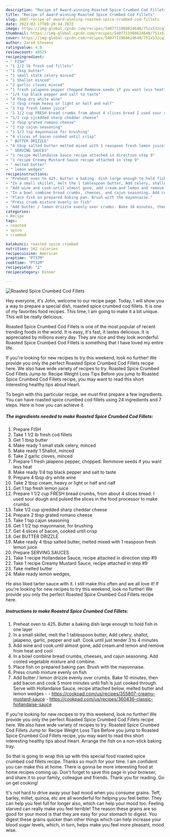 ```yaml
---
description: "Recipe of Award-winning Roasted Spice Crumbed Cod Fillets"
title: "Recipe of Award-winning Roasted Spice Crumbed Cod Fillets"
slug: 1687-recipe-of-award-winning-roasted-spice-crumbed-cod-fillets
date: 2022-02-17T09:20:44.707Z
image: https://img-global.cpcdn.com/recipes/5407711968624640/751x532cq70/roasted-spice-crumbed-cod-fillets-recipe-main-photo.jpg
thumbnail: https://img-global.cpcdn.com/recipes/5407711968624640/751x532cq70/roasted-spice-crumbed-cod-fillets-recipe-main-photo.jpg
cover: https://img-global.cpcdn.com/recipes/5407711968624640/751x532cq70/roasted-spice-crumbed-cod-fillets-recipe-main-photo.jpg
author: Jared Stevens
ratingvalue: 4.8
reviewcount: 48525
recipeingredient:
- " FISH"
- "1 1/2 lb fresh cod fillets"
- "1 tbsp butter"
- "1 small stalk celery minced"
- "1 Shallot minced"
- "2 garlic cloves minced"
- "1 fresh jalapeno pepper chopped Remmove seeds if you want less heat"
- "1/4 tsp black pepper and salt to taste"
- "4 tbsp dry white wine"
- "2 tbsp cream heavy or light or half and nalf"
- "1 tsp fresh lemon juice"
- "1 1/2 cup FRESH bread crumbs from about 4 slices bread I used sour dough and pulsed the slices in the food processor to make crumbs"
- "1/2 cup sjredded sharp cheddar cheese"
- "2 tbsp grated romano cheese"
- "1 tsp cajun seasoning"
- "1 1/2 tsp mayonnaise for brushing"
- "4 slices of bacon cooked until crisp"
- " BUTTER DRIZZLE"
- "4 tbsp salted butter melted mixed with 1 reaspoon fresh lemon juice"
- " SERVING SAUCES"
- "1 recipe Hollandaise Sauce recipe attached in direction step 9"
- "1 recipe Creamy Mustard Sauce recipe attached in step 9"
- " melted butter"
- " lemon wedges"
recipeinstructions:
- "Preheat oven to 425. Butter a baking  dish large enough to hold fish in one layer"
- "In a small skillet, melt the 1 tablespoon butter, Add celery, shallot, jalapeno, garlic, pepper and salt. Cook until just tender 3 to 4 minutes"
- "Add wine and cook.until almost gone, add cream.and lemon and remove from heat and cool"
- "In a bowl combine bread crumbs, cheeses, and cajun seasoning. Add cooled vegetable mixture and combine."
- "Place fish on prepared baking pan. Brush with the mayonnaise."
- "Press crumb mixture evenly on fish"
- "Add butter / lemon drizzle evenly over crumbs. Bake 10 minutes, then add bacon and cook 5 more minutes until fish is just cooked through. Serve with Hollandaise Sauce, recipe attached below, melted butter and lemon wedges  https://cookpad.com/us/recipes/355807-creamy-mustard-sauce https://cookpad.com/us/recipes/360436-classic-hollandaise-sauce"
categories:
- Recipe
tags:
- roasted
- spice
- crumbed

katakunci: roasted spice crumbed 
nutrition: 162 calories
recipecuisine: American
preptime: "PT37M"
cooktime: "PT32M"
recipeyield: "2"
recipecategory: Dinner

---
```



![Roasted Spice Crumbed Cod Fillets](https://img-global.cpcdn.com/recipes/5407711968624640/751x532cq70/roasted-spice-crumbed-cod-fillets-recipe-main-photo.jpg)

Hey everyone, it's John, welcome to our recipe page. Today, I will show you a way to prepare a special dish, roasted spice crumbed cod fillets. It is one of my favorites food recipes. This time, I am going to make it a bit unique. This will be really delicious.

Roasted Spice Crumbed Cod Fillets is one of the most popular of recent trending foods in the world. It is easy, it's fast, it tastes delicious. It is appreciated by millions every day. They are nice and they look wonderful. Roasted Spice Crumbed Cod Fillets is something that I have loved my entire life.

If you&#39;re looking for new recipes to try this weekend, look no further! We provide you only the perfect Roasted Spice Crumbed Cod Fillets recipe here. We also have wide variety of recipes to try. Roasted Spice Crumbed Cod Fillets Jump to: Recipe Weight Loss Tips Before you jump to Roasted Spice Crumbed Cod Fillets recipe, you may want to read this short interesting healthy tips about Heart.


To begin with this particular recipe, we must first prepare a few ingredients. You can have roasted spice crumbed cod fillets using 24 ingredients and 7 steps. Here is how you can achieve it.

<!--inarticleads1-->

##### The ingredients needed to make Roasted Spice Crumbed Cod Fillets:

1. Prepare  FISH
1. Take 1 1/2 lb fresh cod fillets
1. Get 1 tbsp butter
1. Make ready 1 small stalk celery, minced
1. Make ready 1 Shallot, minced
1. Take 2 garlic cloves, minced
1. Prepare 1 fresh jalapeno pepper, chopped. Remmove seeds if you want less heat
1. Make ready 1/4 tsp black pepper and salt to taste
1. Prepare 4 tbsp dry white wine
1. Take 2 tbsp cream, heavy or light or half and nalf
1. Get 1 tsp fresh lemon juice
1. Prepare 1 1/2 cup FRESH bread crumbs, from about 4 slices bread. I used sour dough and pulsed the slices in the food processor to make crumbs
1. Take 1/2 cup sjredded sharp cheddar cheese
1. Prepare 2 tbsp grated romano cheese
1. Take 1 tsp cajun seasoning
1. Get 1 1/2 tsp mayonnaise, for brushing
1. Get 4 slices of bacon, cooked until crisp
1. Get  BUTTER DRIZZLE
1. Make ready 4 tbsp salted butter, melted mixed with 1 reaspoon fresh lemon juice
1. Prepare  SERVING SAUCES
1. Take 1 recipe Hollandaise Sauce, recipe attached in direction step #9
1. Take 1 recipe Creamy Mustard Sauce, recipe attached in step #9
1. Take  melted butter
1. Make ready  lemon wedges,


He also liked tarter sauce with it. I still make this often and we all love it! If you&#39;re looking for new recipes to try this weekend, look no further! We provide you only the perfect Roasted Spice Crumbed Cod Fillets recipe here. 

<!--inarticleads2-->

##### Instructions to make Roasted Spice Crumbed Cod Fillets:

1. Preheat oven to 425. Butter a baking  dish large enough to hold fish in one layer
1. In a small skillet, melt the 1 tablespoon butter, Add celery, shallot, jalapeno, garlic, pepper and salt. Cook until just tender 3 to 4 minutes
1. Add wine and cook.until almost gone, add cream.and lemon and remove from heat and cool
1. In a bowl combine bread crumbs, cheeses, and cajun seasoning. Add cooled vegetable mixture and combine.
1. Place fish on prepared baking pan. Brush with the mayonnaise.
1. Press crumb mixture evenly on fish
1. Add butter / lemon drizzle evenly over crumbs. Bake 10 minutes, then add bacon and cook 5 more minutes until fish is just cooked through. Serve with Hollandaise Sauce, recipe attached below, melted butter and lemon wedges -  - https://cookpad.com/us/recipes/355807-creamy-mustard-sauce - https://cookpad.com/us/recipes/360436-classic-hollandaise-sauce


If you&#39;re looking for new recipes to try this weekend, look no further! We provide you only the perfect Roasted Spice Crumbed Cod Fillets recipe here. We also have wide variety of recipes to try. Roasted Spice Crumbed Cod Fillets Jump to: Recipe Weight Loss Tips Before you jump to Roasted Spice Crumbed Cod Fillets recipe, you may want to read this short interesting healthy tips about Heart. Arrange the fish on a non-stick baking tray. 

So that is going to wrap this up with this special food roasted spice crumbed cod fillets recipe. Thanks so much for your time. I am confident you can make this at home. There is gonna be more interesting food at home recipes coming up. Don't forget to save this page in your browser, and share it to your family, colleague and friends. Thank you for reading. Go on get cooking!

It's not hard to drive away your bad mood when you consume grains. Teff, barley, millet, quinoa, etc are all wonderful for helping you feel better. They can help you feel full for longer also, which can help your mood too. Feeling starved can really make you feel terrible! The reason these grains are so good for your mood is that they are easy for your stomach to digest. You digest these grains quicker than other things which can help increase your blood sugar levels, which, in turn, helps make you feel more pleasant, mood wise.
